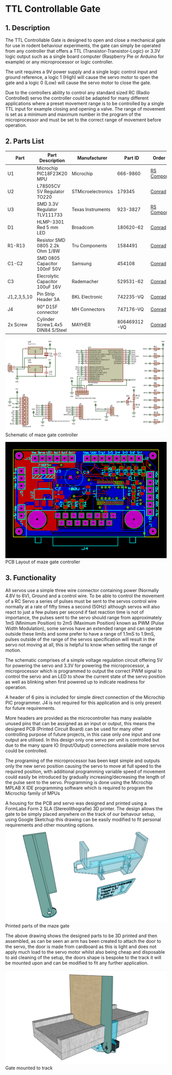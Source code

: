 # TTL Controllable Gate

## 1. Description

The TTL Controllable Gate is designed to open and close a mechanical gate for use in rodent behaviour experiments, the gate can simply be operated from any controller that offers a TTL (Transistor-Transistor-Logic) or 3.3V logic output such as a single board computer (Raspberry Pie or Arduino for example) or any microprocessor or logic controller.

The unit requires a 9V power supply and a single logic control input and ground reference, a logic 1 (High) will cause the servo motor to open the gate and a logic 0 (Low) will cause the servo motor to close the gate.

Due to the controllers ability to control any standard sized RC (Radio Controlled) servo the controller could be adapted for many different applications where a preset movement range is to be controlled by a single TTL input for example closing and opening a valve.
The range of movement is set as a minimum and maximum number in the program of the microprocessor and must be set to the correct range of movement before operation.

## 2. Parts List

|Part | Part Description  | Manufacturer | Part ID | Order URL |
| ---- | ----------------- | ------------ | ------- | --------- |
| U1 | Microchip PIC18F23K20 MPU | Microchip  | 666-9860 | [RS Components](https://de.rs-online.com/web/p/mikrocontroller/6669860) |
| U2 |  L78S05CV 5V Regulator TO220 | STMicroelectronics  | 179345  | [Conrad](https://www.conrad.de/de/p/stmicroelectronics-l78s05cv-spannungsregler-linear-typ78-to-220ab-positiv-fest-5-v-2-a-179345.html) |
| U3 | SMD 3.3V Regulator TLV111733 | Texas Instruments | 923-3827 | [RS Components](https://de.rs-online.com/web/p/spannungsregler/9233827) |
| D1 | HLMP-3301 Red 5 mm LED | Broadcom | 180620-62 | [Conrad](https://www.conrad.de/de/p/broadcom-hlmp-3301-led-bedrahtet-rot-rund-5-mm-7-mcd-60-10-ma-1-9-v-180620.html) |
| R1-R13 | Resistor SMD 0805 2.2k Ohm 1/8W| Tru Components | 1584491 | [Conrad](https://www.conrad.de/de/p/tru-components-tc-0805s8f2201t5e203-dickschicht-widerstand-2-2-k-smd-0805-0-125-w-1-100-ppm-c-1-st-tape-cut-1584491.html) |
| C1-C2 | SMD 0805 Capacitor 100nF 50V  | Samsung | 454108 | [Conrad](https://www.conrad.de/de/p/samsung-electro-mechanics-cl21b104jbcnnnc-keramik-kondensator-smd-0805-100-nf-50-v-5-4000-st-tape-on-full-reel-454108.html?searchType=SearchRedirect) |
| C3 | Elecrolytic Capacitor 100uF 16V| Rademacher | 529531-62 | [Conrad](https://www.conrad.de/de/p/rademacher-wr-typ-710-2-platine-hartpapier-l-x-b-100-mm-x-75-mm-35-m-rastermass-2-54-mm-inhalt-1-st-529531.html) |
| J1,2,3,5,10 | Pin Strip Header 3A| BKL Electronic | 742235-VQ | [Conrad](https://www.conrad.com/p/bkl-electronic-10120504-straight-nominal-current-details-3-a-742235) |
| J4 | 90° D15F connector | MH Connectors | 747176-VQ | [Conrad](https://www.conrad.de/de/search.html?search=747176%20-%20VQ) |
| 2x Screw | Cylinder Screw1.4x5 DIN84 S/Steel | MAYHER | 806469312-VQ | [Conrad](https://www.conrad.de/de/p/din-84-1-4305-m-1-4-x-5-rostfrei-a-1-s-806469312.html) |

![maze gate Schematic](graphics/mazegateschematic.png)
Schematic of maze gate controller

![maze gate PCB Layout](graphics/mazegatepcb.png)
PCB Layout of maze gate controller

## 3. Functionality

All servos use a simple three wire connector containing power (Normally 4.8V to 6V), Ground and a control wire. To be able to control the movement of a RC Servo a series of pulses must be sent to the servos control wire normally at a rate of fifty times a second (50Hz) although servos will also react to just a few pulses per second if fast reaction time is not of importance, the pulses sent to the servo should range from approximately 1mS (Minimum Position) to 2mS (Maximum Position) known as PWM (Pulse Width Modulation), some servos have an extended range and can operate outside these limits and some prefer to have a range of 1.1mS to 1.9mS, pulses outside of the range of the servos specification will result in the servo not moving at all, this is helpful to know when setting the range of motion.  

The schematic comprises of a simple voltage regulation circuit offering 5V for powering the servo and 3.3V for powering the microprocessor, a microprocessor which is programmed to output the correct PWM signal to control the servo and an LED to show the current state of the servo position as well as blinking when first powered up to indicate readiness for operation.

A header of 6 pins is included for simple direct connection of the Microchip PIC programmer.
J4 is not required for this application and is only present for future requirements.  

More headers are provided as the microcontroller has many available unused pins that can be assigned as an input or output, this means the designed PCB (Printed Circuit Board) can be used for many other controlling purpose of future projects, in this case only one input and one output are utilised.
In this design only one servo per unit is controlled but due to the many spare IO (Input/Output) connections available more servos could be controlled.

The programing of the microprocessor has been kept simple and outputs only the new servo position causing the servo to move at full speed to the required position, with additional programming variable speed of movement could easily be introduced by gradually increasing/decreasing the length of the pulse sent to the servo. Programming is done using the Microchip MPLAB X IDE programming software which is required to program the Microchip family of MPUs

A housing for the PCB and servo was designed and printed using a FormLabs Form 2 SLA (Stereolithografie) 3D printer. The design allows the gate to be simply placed anywhere on the track of our behavour setup, using Google Sketchup this drawing can be easily modified to fit personal requirements and other mounting options.
![maze gate PCB Layout](graphics/gatepartssketchup.png)
Printed parts of the maze gate

The above drawing shows the designed parts to be 3D printed and then assembled, as can be seen an arm has been created to attach the door to the servo, the door is made from cardboard as this is light and does not apply much load to the servo motor whilst also being cheap and disposable to aid cleaning of the setup, the doors shape is bespoke to the track it will be mounted upon and can be modified to fit any further application.

![maze gate PCB Layout](graphics/gatemounted.png)
Gate mounted to track
